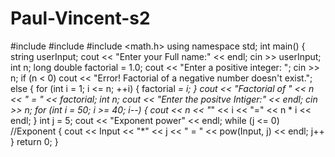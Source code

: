 # Paul-Vincent-s2
#include <iostream>
#include <string>
#include <math.h>
using namespace std;
int main() {
 string userInput;
 cout << "Enter your Full name:" << endl;
 cin >> userInput;
 int n;
 long double factorial = 1.0;
 cout << "Enter a positive integer: ";
 cin >> n;
 if (n < 0)
 cout << "Error! Factorial of a negative number doesn't exist.";
 else {
 for (int i = 1; i <= n; ++i) {
 factorial *= i;
 }
 cout << "Factorial of " << n << " = " << factorial;
 int n;
 cout << "Enter the positve Intiger:" << endl;
 cin >> n;
 for (int i = 50; i >= 40; i--) {
 cout << n << "*" << i << "=" << n * i << endl;
 }
 int j = 5;
 cout << "Exponent power" << endl;
 while (j <= 0) //Exponent
 {
 cout << Input << "*" << j << " = " << pow(Input, j) << endl;
 j++
 }
 return 0;
 }
